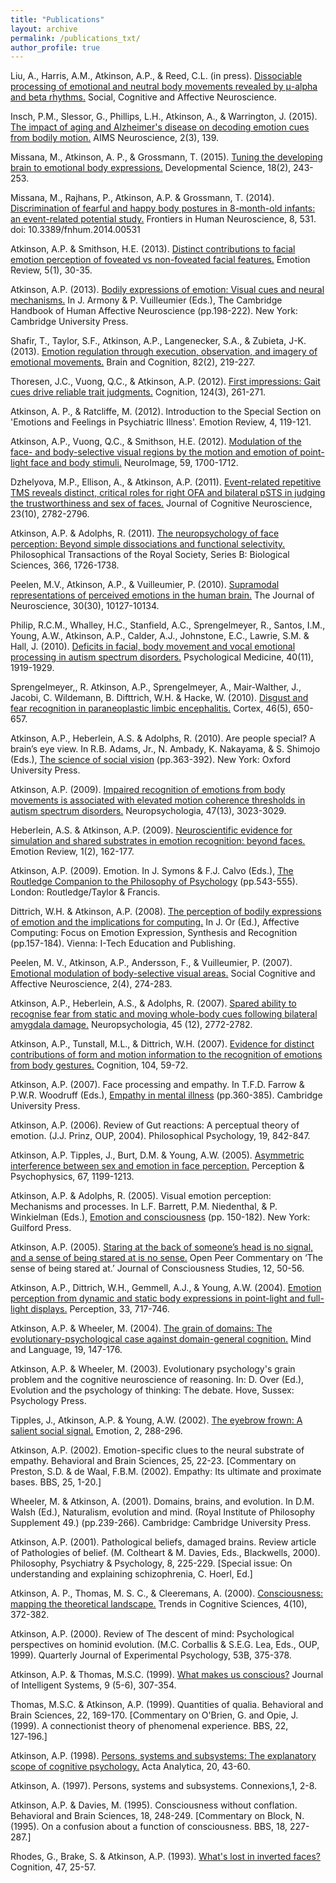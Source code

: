 ```yaml
---
title: "Publications"
layout: archive
permalink: /publications_txt/
author_profile: true
---
```

Liu, A., Harris, A.M., Atkinson, A.P., & Reed, C.L. (in press). [Dissociable processing of emotional and neutral body movements revealed by μ-alpha and beta rhythms.](https://doi.org/10.1093/scan/nsy094) Social, Cognitive and Affective Neuroscience.

Insch, P.M., Slessor, G., Phillips, L.H., Atkinson, A., & Warrington, J. (2015). [The impact of aging and Alzheimer's disease on decoding emotion cues from bodily motion.](http://www.aimspress.com/article/10.3934/Neuroscience.2015.3.139) AIMS Neuroscience, 2(3), 139.

Missana, M., Atkinson, A. P., & Grossmann, T. (2015). [Tuning the developing brain to emotional body expressions.](https://onlinelibrary.wiley.com/doi/abs/10.1111/desc.12209) Developmental Science, 18(2), 243-253.

Missana, M., Rajhans, P., Atkinson, A.P. & Grossmann, T. (2014). [Discrimination of fearful and happy body postures in 8-month-old infants: an event-related potential study.](https://dx.doi.org/10.3389/fnhum.2014.00531) Frontiers in Human Neuroscience, 8, 531. doi: 10.3389/fnhum.2014.00531

Atkinson, A.P. & Smithson, H.E. (2013). [Distinct contributions to facial emotion perception of foveated vs non-foveated facial features.](https://dx.doi.org/10.1177/1754073912457226) Emotion Review, 5(1), 30-35.

Atkinson, A.P. (2013). [Bodily expressions of emotion: Visual cues and neural mechanisms.](http://www.cambridge.org/us/academic/subjects/psychology/biological-psychology/cambridge-handbook-human-affective-neuroscience?format=PB&isbn=9780521171557) In J. Armony & P. Vuilleumier (Eds.), The Cambridge Handbook of Human Affective Neuroscience (pp.198-222). New York: Cambridge University Press.

Shafir, T., Taylor, S.F., Atkinson, A.P., Langenecker, S.A., & Zubieta, J-K. (2013). [Emotion regulation through execution, observation, and imagery of emotional movements.](https://doi.org/10.1016/j.bandc.2013.03.001) Brain and Cognition, 82(2), 219-227.

Thoresen, J.C., Vuong, Q.C., & Atkinson, A.P. (2012). [First impressions: Gait cues drive reliable trait judgments.](https://doi.org/10.1016/j.cognition.2012.05.018) Cognition, 124(3), 261-271.

Atkinson, A. P., & Ratcliffe, M. (2012). Introduction to the Special Section on 'Emotions and Feelings in Psychiatric Illness'. Emotion Review, 4, 119-121.

Atkinson, A.P., Vuong, Q.C., & Smithson, H.E. (2012). [Modulation of the face- and body-selective visual regions by the motion and emotion of point-light face and body stimuli.](https://doi.org/10.1016/j.neuroimage.2011.08.073) NeuroImage, 59, 1700-1712.

Dzhelyova, M.P., Ellison, A., & Atkinson, A.P. (2011). [Event-related repetitive TMS reveals distinct, critical roles for right OFA and bilateral pSTS in judging the trustworthiness and sex of faces.](https://doi.org/10.1162/jocn.2011.21604) Journal of Cognitive Neuroscience, 23(10), 2782-2796.

Atkinson, A.P. & Adolphs, R. (2011). [The neuropsychology of face perception: Beyond simple dissociations and functional selectivity.](https://dx.doi.org/10.1098/rstb.2010.0349) Philosophical Transactions of the Royal Society, Series B: Biological Sciences, 366, 1726-1738.

Peelen, M.V., Atkinson, A.P., & Vuilleumier, P. (2010). [Supramodal representations of perceived emotions in the human brain.](https://doi.org/10.1523/JNEUROSCI.2161-10.2010) The Journal of Neuroscience, 30(30), 10127-10134.

Philip, R.C.M., Whalley, H.C., Stanfield, A.C., Sprengelmeyer, R., Santos, I.M., Young, A.W., Atkinson, A.P., Calder, A.J., Johnstone, E.C., Lawrie, S.M. & Hall, J. (2010). [Deficits in facial, body movement and vocal emotional processing in autism spectrum disorders.](https://doi.org/10.1017/S0033291709992364) Psychological Medicine, 40(11), 1919-1929.

Sprengelmeyer,, R. Atkinson, A.P., Sprengelmeyer, A., Mair-Walther, J., Jacobi, C. Wildemann, B. Difttrich, W.H. & Hacke, W. (2010). [Disgust and fear recognition in paraneoplastic limbic encephalitis.](https://doi.org/10.1016/j.cortex.2009.04.007) Cortex, 46(5), 650-657.
 
Atkinson, A.P., Heberlein, A.S. & Adolphs, R. (2010). Are people special? A brain’s eye view. In R.B. Adams, Jr., N. Ambady, K. Nakayama, & S. Shimojo (Eds.), [The science of social vision](https://dx.doi.org/10.1093/acprof:oso/9780195333176.001.0001) (pp.363-392). New York: Oxford University Press.

Atkinson, A.P. (2009). [Impaired recognition of emotions from body movements is associated with elevated motion coherence thresholds in autism spectrum disorders.](https://doi.org/10.1016/j.neuropsychologia.2009.05.019) Neuropsychologia, 47(13), 3023-3029.

Heberlein, A.S. & Atkinson, A.P. (2009). [Neuroscientific evidence for simulation and shared substrates in emotion recognition: beyond faces.](https://doi.org/10.1177/1754073908100441) Emotion Review, 1(2), 162-177.

Atkinson, A.P. (2009). Emotion. In J. Symons & F.J. Calvo (Eds.), [The Routledge Companion to the Philosophy of Psychology](https://www.routledge.com/The-Routledge-Companion-to-Philosophy-of-Psychology/Robins-Symons-Calvo/p/book/9780415396325) (pp.543-555). London: Routledge/Taylor & Francis.

Dittrich, W.H. & Atkinson, A.P. (2008). [The perception of bodily expressions of emotion and the implications for computing.]( https://dx.doi.org/10.5772/6181) In J. Or (Ed.), Affective Computing: Focus on Emotion Expression, Synthesis and Recognition (pp.157-184). Vienna: I-Tech Education and Publishing.

Peelen, M. V., Atkinson, A.P., Andersson, F., & Vuilleumier, P. (2007). [Emotional modulation of body-selective visual areas.](https://doi.org/10.1093/scan/nsm023) Social Cognitive and Affective Neuroscience, 2(4), 274-283.

Atkinson, A.P., Heberlein, A.S., & Adolphs, R. (2007). [Spared ability to recognise fear from static and moving whole-body cues following bilateral amygdala damage.](https://doi.org/10.1016/j.neuropsychologia.2007.04.019) Neuropsychologia, 45 (12), 2772-2782.

Atkinson, A.P., Tunstall, M.L., & Dittrich, W.H. (2007). [Evidence for distinct contributions of form and motion information to the recognition of emotions from body gestures.](https://doi.org/10.1016/j.cognition.2006.05.005) Cognition, 104, 59-72.

Atkinson, A.P. (2007). Face processing and empathy. In T.F.D. Farrow & P.W.R. Woodruff (Eds.), [Empathy in mental illness](http://www.cambridge.org/gb/academic/subjects/medicine/mental-health-psychiatry-and-clinical-psychology/empathy-mental-illness?format=HB&isbn=9780521847346) (pp.360-385). Cambridge University Press.

Atkinson, A.P. (2006). Review of Gut reactions: A perceptual theory of emotion. (J.J. Prinz, OUP, 2004). Philosophical Psychology, 19, 842-847.

Atkinson, A.P. Tipples, J., Burt, D.M. & Young, A.W. (2005). [Asymmetric interference between sex and emotion in face perception.](https://doi.org/10.3758/BF03193553) Perception & Psychophysics, 67, 1199-1213.

Atkinson, A.P. & Adolphs, R. (2005). Visual emotion perception: Mechanisms and processes. In L.F. Barrett, P.M. Niedenthal, & P. Winkielman (Eds.), [Emotion and consciousness](https://books.google.co.uk/books/about/Emotion_And_Consciousness.html?id=eNsJy2sE7e8C&hl=en) (pp. 150-182). New York: Guilford Press.

Atkinson, A.P. (2005). [Staring at the back of someone’s head is no signal, and a sense of being stared at is no sense.](https://community.dur.ac.uk/a.p.atkinson/Atkinson_Sheldrake_commentary.pdf) Open Peer Commentary on ‘The sense of being stared at.’ Journal of Consciousness Studies, 12, 50-56.

Atkinson, A.P., Dittrich, W.H., Gemmell, A.J., & Young, A.W. (2004). [Emotion perception from dynamic and static body expressions in point-light and full-light displays.](https://doi.org/10.1068/p5096) Perception, 33, 717-746.

Atkinson, A.P. & Wheeler, M. (2004). [The grain of domains: The evolutionary-psychological case against domain-general cognition.](https://doi.org/10.1111/j.1468-0017.2004.00252.x) Mind and Language, 19, 147-176.

Atkinson, A.P. & Wheeler, M. (2003). Evolutionary psychology's grain problem and the cognitive neuroscience of reasoning. In: D. Over (Ed.), Evolution and the psychology of thinking: The debate. Hove, Sussex: Psychology Press.

Tipples, J., Atkinson, A.P. & Young, A.W. (2002). [The eyebrow frown: A salient social signal.](https://dx.doi.org/10.1037/1528-3542.2.3.288) Emotion, 2, 288-296.

Atkinson, A.P. (2002). Emotion-specific clues to the neural substrate of empathy. Behavioral and Brain Sciences, 25, 22-23. [Commentary on Preston, S.D. & de Waal, F.B.M. (2002). Empathy: Its ultimate and proximate bases. BBS, 25, 1-20.]

Wheeler, M. & Atkinson, A. (2001). Domains, brains, and evolution. In D.M. Walsh (Ed.), Naturalism, evolution and mind. (Royal Institute of Philosophy Supplement 49.) (pp.239-266). Cambridge: Cambridge University Press.

Atkinson, A.P. (2001). Pathological beliefs, damaged brains. Review article of Pathologies of belief. (M. Coltheart & M. Davies, Eds., Blackwells, 2000). Philosophy, Psychiatry & Psychology, 8, 225-229. [Special issue: On understanding and explaining schizophrenia, C. Hoerl, Ed.]

Atkinson, A. P., Thomas, M. S. C., & Cleeremans, A. (2000). [Consciousness: mapping the theoretical landscape.](https://doi.org/10.1016/S1364-6613(00)01533-3) Trends in Cognitive Sciences, 4(10), 372-382. 

Atkinson, A.P. (2000). Review of The descent of mind: Psychological perspectives on hominid evolution. (M.C. Corballis & S.E.G. Lea, Eds., OUP, 1999). Quarterly Journal of Experimental Psychology, 53B, 375-378.

Atkinson, A.P. & Thomas, M.S.C. (1999). [What makes us conscious?](https://doi.org/10.1515/JISYS.1999.9.5-6.307) Journal of Intelligent Systems, 9 (5-6), 307-354.

Thomas, M.S.C. & Atkinson, A.P. (1999). Quantities of qualia. Behavioral and Brain Sciences, 22, 169-170. [Commentary on O'Brien, G. and Opie, J. (1999). A connectionist theory of phenomenal experience. BBS, 22, 127‑196.]

Atkinson, A.P. (1998). [Persons, systems and subsystems: The explanatory scope of cognitive psychology.](http://cogprints.org/337/) Acta Analytica, 20, 43-60.

Atkinson, A. (1997). Persons, systems and subsystems. Connexions,1, 2-8.

Atkinson, A.P. & Davies, M. (1995). Consciousness without conflation. Behavioral and Brain Sciences, 18, 248-249. [Commentary on Block, N. (1995). On a confusion about a function of consciousness. BBS, 18, 227-287.]

Rhodes, G., Brake, S. & Atkinson, A.P. (1993). [What's lost in inverted faces?](https://doi.org/10.1016/0010-0277(93)90061-Y) Cognition, 47, 25-57.
